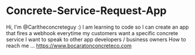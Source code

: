 # Concrete-Service-Request-App
Hi, I'm @Carltheconcreteguy :)
I am learning to code so I can create an app that fires a webhook everytime my customers want a specific concrete service
I want to speak to other app developers / business owners
How to reach me ... https://www.bocaratonconcreteco.com

